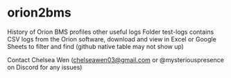 # orion2bms
History of Orion BMS profiles other useful logs 
Folder test-logs contains CSV logs from the Orion software, download and view in Excel or Google Sheets to filter and find (github native table may not show up)

Contact Chelsea Wen (chelseawen03@gmail.com or @mysteriouspresence on Discord for any issues)